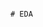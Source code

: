                                                                                                                   # EDA 
